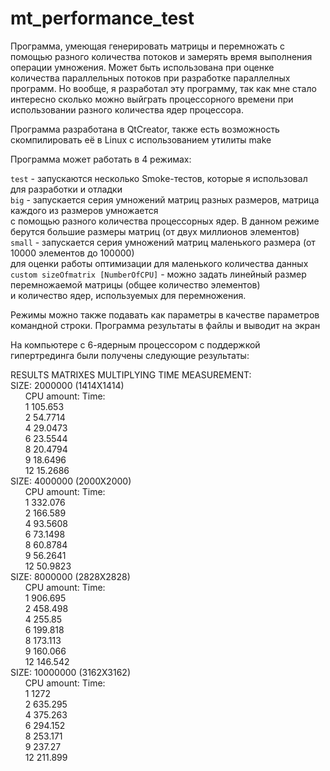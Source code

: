 # mt_performance_test
Программа, умеющая генерировать матрицы и перемножать с помощью разного количества потоков и замерять время выполнения операции умножения.
Может быть использована при оценке количества параллельных потоков при разработке параллелных программ.
Но вообще, я разработал эту программу, так как мне стало интересно сколько можно выйграть 
процессорного времени при использовании разного количества ядер процессора.

Программа разработана в QtCreator, также есть возможность скомпилировать её в Linux с использованием утилиты make

Программа может работать в 4 режимах:

`test` - запускаются несколько Smoke-тестов, которые я использовал для разработки и отладки  
`big` - запускается серия умножений матриц разных размеров, матрица каждого из размеров умножается  
с помощью разного количества процессорных ядер. В данном режиме берутся большие размеры матриц (от двух миллионов элементов)  
`small` - запускается серия умножений матриц маленького размера (от 10000 элементов до 100000)  
для оценки работы оптимизации для маленького количества данных  
`custom sizeOfmatrix [NumberOfCPU]` - можно задать линейный размер перемножаемой матрицы (общее количество элементов)  
и количество ядер, используемых для перемножения.  

Режимы можно также подавать как параметры в качестве параметров командной строки. Программа результаты в файлы и выводит на экран

На компьютере с 6-ядерным процессором с поддержкой гипертрединга были получены следующие результаты:  

RESULTS MATRIXES MULTIPLYING TIME MEASUREMENT:  
SIZE: 2000000 (1414X1414)  
&nbsp;&nbsp;&nbsp;&nbsp;&nbsp;&nbsp;CPU amount:     Time:  
&nbsp;&nbsp;&nbsp;&nbsp;&nbsp;&nbsp;1               105.653  
&nbsp;&nbsp;&nbsp;&nbsp;&nbsp;&nbsp;2               54.7714  
&nbsp;&nbsp;&nbsp;&nbsp;&nbsp;&nbsp;4               29.0473  
&nbsp;&nbsp;&nbsp;&nbsp;&nbsp;&nbsp;6               23.5544  
&nbsp;&nbsp;&nbsp;&nbsp;&nbsp;&nbsp;8               20.4794  
&nbsp;&nbsp;&nbsp;&nbsp;&nbsp;&nbsp;9               18.6496  
&nbsp;&nbsp;&nbsp;&nbsp;&nbsp;&nbsp;12              15.2686  
SIZE: 4000000 (2000X2000)  
&nbsp;&nbsp;&nbsp;&nbsp;&nbsp;&nbsp;CPU amount:     Time:  
&nbsp;&nbsp;&nbsp;&nbsp;&nbsp;&nbsp;1               332.076  
&nbsp;&nbsp;&nbsp;&nbsp;&nbsp;&nbsp;2               166.589  
&nbsp;&nbsp;&nbsp;&nbsp;&nbsp;&nbsp;4               93.5608  
&nbsp;&nbsp;&nbsp;&nbsp;&nbsp;&nbsp;6               73.1498  
&nbsp;&nbsp;&nbsp;&nbsp;&nbsp;&nbsp;8               60.8784  
&nbsp;&nbsp;&nbsp;&nbsp;&nbsp;&nbsp;9               56.2641  
&nbsp;&nbsp;&nbsp;&nbsp;&nbsp;&nbsp;12              50.9823  
SIZE: 8000000 (2828X2828)  
&nbsp;&nbsp;&nbsp;&nbsp;&nbsp;&nbsp;CPU amount:     Time:  
&nbsp;&nbsp;&nbsp;&nbsp;&nbsp;&nbsp;1               906.695  
&nbsp;&nbsp;&nbsp;&nbsp;&nbsp;&nbsp;2               458.498  
&nbsp;&nbsp;&nbsp;&nbsp;&nbsp;&nbsp;4               255.85  
&nbsp;&nbsp;&nbsp;&nbsp;&nbsp;&nbsp;6               199.818  
&nbsp;&nbsp;&nbsp;&nbsp;&nbsp;&nbsp;8               173.113  
&nbsp;&nbsp;&nbsp;&nbsp;&nbsp;&nbsp;9               160.066  
&nbsp;&nbsp;&nbsp;&nbsp;&nbsp;&nbsp;12              146.542  
SIZE: 10000000 (3162X3162)  
&nbsp;&nbsp;&nbsp;&nbsp;&nbsp;&nbsp;CPU amount:     Time:  
&nbsp;&nbsp;&nbsp;&nbsp;&nbsp;&nbsp;1               1272  
&nbsp;&nbsp;&nbsp;&nbsp;&nbsp;&nbsp;2               635.295  
&nbsp;&nbsp;&nbsp;&nbsp;&nbsp;&nbsp;4               375.263  
&nbsp;&nbsp;&nbsp;&nbsp;&nbsp;&nbsp;6               294.152  
&nbsp;&nbsp;&nbsp;&nbsp;&nbsp;&nbsp;8               253.171  
&nbsp;&nbsp;&nbsp;&nbsp;&nbsp;&nbsp;9               237.27  
&nbsp;&nbsp;&nbsp;&nbsp;&nbsp;&nbsp;12              211.899  
